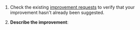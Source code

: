 1. Check the existing [improvement requests](https://gitlab.com/jeseibel/distant-horizons/-/issues/?sort=updated_desc&state=all&label_name%5B%5D=Improvement) to verify that your improvement hasn't already been suggested.

2. **Describe the improvement**:
